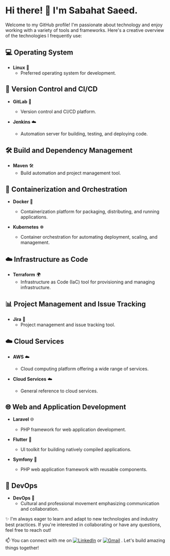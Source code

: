 # Hi there! 👋 I'm Sabahat Saeed. 

Welcome to my GitHub profile! I'm passionate about technology and enjoy working with a variety of tools and frameworks. Here's a creative overview of the technologies I frequently use:

## 💻 Operating System

- **Linux** 🐧
  - Preferred operating system for development.

## 🚀 Version Control and CI/CD

- **GitLab** 🦊
  - Version control and CI/CD platform.

- **Jenkins** ☁️
  - Automation server for building, testing, and deploying code.

## 🛠️ Build and Dependency Management

- **Maven** 🛠️
  - Build automation and project management tool.

## 🐳 Containerization and Orchestration

- **Docker** 🐳
  - Containerization platform for packaging, distributing, and running applications.

- **Kubernetes** ☸️
  - Container orchestration for automating deployment, scaling, and management.

## ☁️ Infrastructure as Code

- **Terraform** 🌍
  - Infrastructure as Code (IaC) tool for provisioning and managing infrastructure.

## 📊 Project Management and Issue Tracking

- **Jira** 📅
  - Project management and issue tracking tool.

## ☁️ Cloud Services

- **AWS** ☁️
  - Cloud computing platform offering a wide range of services.

- **Cloud Services** ☁️
  - General reference to cloud services.

## 🌐 Web and Application Development

- **Laravel** 🌐
  - PHP framework for web application development.

- **Flutter** 🚀
  - UI toolkit for building natively compiled applications.

- **Symfony** 🚀
  - PHP web application framework with reusable components.

## 🚀 DevOps

- **DevOps** 🔄
  - Cultural and professional movement emphasizing communication and collaboration.
    
✨ I'm always eager to learn and adapt to new technologies and industry best practices. If you're interested in collaborating or have any questions, feel free to reach out!

📫 You can connect with me on [![LinkedIn](https://img.shields.io/badge/LinkedIn-Profile-blue?style=flat-square&logo=linkedin)](https://www.linkedin.com/in/sabahat-saeed) or [![Gmail](https://img.shields.io/badge/Gmail-Email-red?style=flat-square&logo=gmail)](mailto:sabahatsaeed31@gmail.com)
 . Let's build amazing things together!
